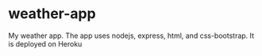 # weather-app
My weather app. The app uses nodejs, express, html, and css-bootstrap. It is deployed on Heroku

